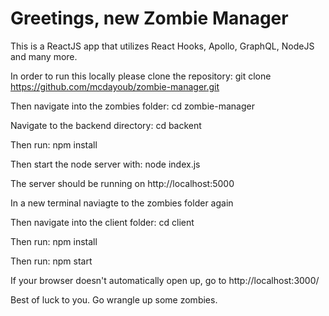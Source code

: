 # Greetings, new Zombie Manager

This is a ReactJS app that utilizes React Hooks, Apollo, GraphQL, NodeJS and many more.

In order to run this locally please clone the repository: git clone https://github.com/mcdayoub/zombie-manager.git

Then navigate into the zombies folder: cd zombie-manager

Navigate to the backend directory: cd backent

Then run: npm install

Then start the node server with: node index.js

The server should be running on http://localhost:5000

In a new terminal naviagte to the zombies folder again

Then navigate into the client folder: cd client

Then run: npm install

Then run: npm start

If your browser doesn't automatically open up, go to http://localhost:3000/

Best of luck to you. Go wrangle up some zombies.
